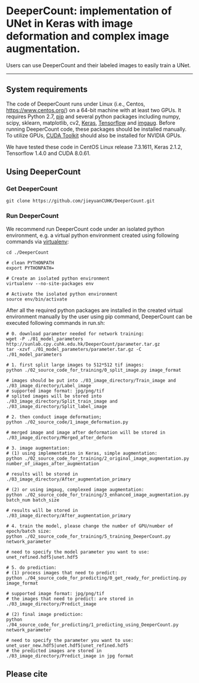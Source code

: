 # DeeperCount: implementation of UNet in Keras with image deformation and complex image augmentation.

Users can use DeeperCount and their labeled images to easily train a UNet.

---
## System requirements

The code of DeeperCount runs under Linux (i.e., Centos, https://www.centos.org/) on a 64-bit machine with at least two GPUs. It requires Python 2.7, [pip](https://bootstrap.pypa.io/get-pip.py) and several python packages including numpy, scipy, sklearn, matplotlib, cv2, [Keras](https://github.com/keras-team/keras), [Tensorflow](https://github.com/tensorflow/tensorflow) and [imgaug](https://github.com/aleju/imgaug). Before running DeeperCount code, these packages should be installed manually. To utilize GPUs, [CUDA Toolkit](https://developer.nvidia.com/cuda-downloads) should also be installed for NVIDIA GPUs.

We have tested these code in CentOS Linux release 7.3.1611, Keras 2.1.2, Tensorflow 1.4.0 and CUDA 8.0.61.

## Using DeeperCount

### Get DeeperCount
```
git clone https://github.com/jieyuanCUHK/DeeperCount.git
```

### Run DeeperCount

We recommend run DeeperCount code under an isolated python environment, e.g. a virtual python environment created using following commands via [virtualenv](https://virtualenv.pypa.io/en/stable/):

```
cd ./DeeperCount

# clean PYTHONPATH
export PYTHONPATH=

# Create an isolated python environment
virtualenv --no-site-packages env

# Activate the isolated python environment
source env/bin/activate
```

After all the required python packages are installed in the created virtual environment manually by the user using pip command, DeeperCount can be executed following commands in run.sh:

```
# 0. download parameter needed for network training:
wget -P ./01_model_parameters http://sunlab.cpy.cuhk.edu.hk/DeeperCount/parameter.tar.gz
tar -xzvf ./01_model_parameters/parameter.tar.gz -C ./01_model_parameters

# 1. first split large images to 512*512 tif images:
python ./02_source_code_for_training/0_split_image.py image_format

# images should be put into ./03_image_directory/Train_image and ./03_image_directory/Label_image
# supported image format: jpg/png/tif
# splited images will be stored into ./03_image_directory/Split_train_image and ./03_image_directory/Split_label_image

# 2. then conduct image deformation;
python ./02_source_code/1_image_deformation.py

# merged image and image after deformation will be stored in ./03_image_directory/Merged_after_deform

# 3. image augmentation:
# (1) using implementation in Keras, simple augmentation:
python ./02_source_code_for_training/2_original_image_augmentation.py number_of_images_after_augmentation

# results will be stored in ./03_image_directory/After_augmentation_primary

# (2) or using imgaug, complexed image augmentation:
python ./02_source_code_for_training/3_enhanced_image_augmentation.py batch_num batch_size

# results will be stored in ./03_image_directory/After_augmentation_primary

# 4. train the model, please change the number of GPU/number of epoch/batch size:
python ./02_source_code_for_training/5_training_DeeperCount.py network_parameter  

# need to specify the model parameter you want to use: unet_refined.hdf5|unet.hdf5

# 5. do prediction:
# (1) process images that need to predict:
python ./04_source_code_for_predicting/0_get_ready_for_predicting.py image_format

# supported image format: jpg/png/tif
# the images that need to predict: are stored in ./03_image_directory/Predict_image

# (2) final image prediction:
python ./04_source_code_for_predicting/1_predicting_using_DeeperCount.py network_parameter

# need to specify the parameter you want to use: unet_user_new.hdf5|unet.hdf5|unet_refined.hdf5
# the predicted images are stored in ./03_image_directory/Predict_image in jpg format 
```

## Please cite
